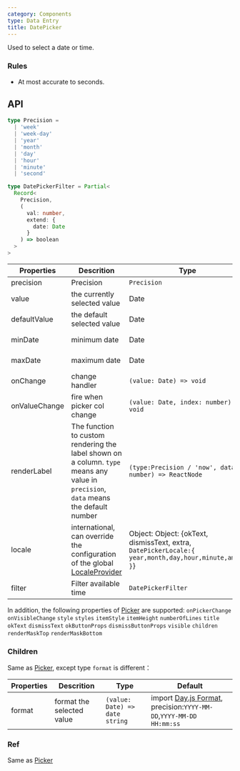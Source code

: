 ```yaml
---
category: Components
type: Data Entry
title: DatePicker
---
```


Used to select a date or time.

### Rules
- At most accurate to seconds.


## API

```ts
type Precision =
  | 'week'
  | 'week-day'
  | 'year'
  | 'month'
  | 'day'
  | 'hour'
  | 'minute'
  | 'second'

type DatePickerFilter = Partial<
  Record<
    Precision,
    (
      val: number,
      extend: {
        date: Date
      }
    ) => boolean
  >
>
```

Properties | Descrition | Type | Default | Version
-----------|------------|------|--------|--------
| precision  | Precision | `Precision` | `day` |`5.1.0`|
| value | the currently selected value | Date | - ||
| defaultValue | the default selected value | Date | - ||
| minDate   | minimum date | Date  |  2000-1-1  ||
| maxDate   | maximum date | Date  |  2030-1-1  ||
| onChange  | change handler | `(value: Date) => void` |  -  ||
| onValueChange | fire when picker col change | `(value: Date, index: number) => void` | - ||
| renderLabel | The function to custom rendering the label shown on a column. `type` means any value in `precision`, `data` means the default number | `(type:Precision / 'now', data: number) => ReactNode` | - ||
| locale | international, can override the configuration of the global [LocaleProvider](/components/locale-provider) | Object: Object: {okText, dismissText, extra, `DatePickerLocale:{ year,month,day,hour,minute,am,pm }`} | - |
| filter  | Filter available time	 | `DatePickerFilter` | - | `5.1.0` |


In addition, the following properties of [Picker](/components/picker) are supported: `onPickerChange` `onVisibleChange` `style` `styles` `itemStyle` `itemHeight` `numberOfLines` `title` `okText` `dismissText` `okButtonProps` `dismissButtonProps` `visible` `children` `renderMaskTop` `renderMaskBottom`

### Children
Same as [Picker](/components/picker#children), except type `format` is different：

Properties | Descrition | Type | Default
----|-----|------|------
| format  | format the selected value |`(value: Date) => date string` | import [Day.js Format](https://day.js.org/docs/en/parse/string-format), precision:`YYYY-MM-DD`,`YYYY-MM-DD HH:mm:ss`|

### Ref
Same as [Picker](/components/picker#ref)